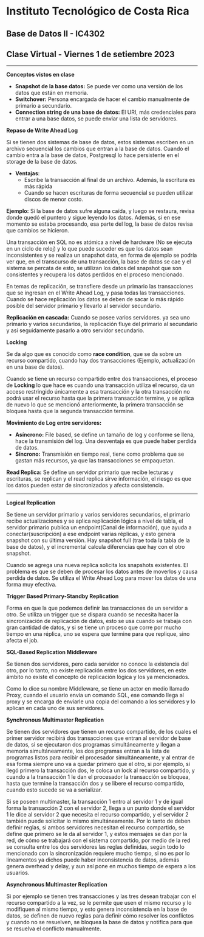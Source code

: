 # Instituto Tecnológico de Costa Rica
## Base de Datos II - IC4302
## Clase Virtual - Viernes 1 de setiembre 2023

---
**Conceptos vistos en clase**

* **Snapshot de la base datos:** Se puede ver como una versión de los datos que están en memoria. 
*  **Switchover:** Persona encargada de hacer el cambio manualmente de primario a secundario.
*  **Connection string de una base de datos:** El URI, más credenciales para entrar a una base datos, se puede enviar una lista de servidores.


**Repaso de Write Ahead Log**

Si se tienen dos sistemas de base de datos, estos sistemas escriben en un archivo secuencial los cambios que entran a la base de datos. Cuando el cambio entra a la base de datos, Postgresql lo hace persistente en el storage de la base de datos.

* **Ventajas**: 
  * Escribe la transacción al final de un archivo. Además, la escritura es más rápida
  * Cuando se hacen escrituras de forma secuencial se pueden utilizar discos de menor costo.
  
**Ejemplo:**
Si la base de datos sufre alguna caída, y luego se restaura, revisa donde quedó el puntero y sigue leyendo los datos. Además, si en ese momento se estaba procesando, esa parte del log, la base de datos revisa que cambios se hicieron.

Una transacción en SQL no es atómica a nivel de hardware (No se ejecuta en un ciclo de reloj) y lo que puede suceder es que los datos sean inconsistentes y se realiza un snapshot data, en forma de ejemplo se podría ver que, en el transcurso de una transacción, la base de datos se cae y el sistema se percata de esto, se utilizan los datos del snapshot que son consistentes y recupera los datos perdidos en el proceso mencionado.

En temas de replicación, se transfiere desde un primario las transacciones que se ingresan en el Write Ahead Log, y pasa todas las transacciones. Cuando se hace replicación los datos se deben de sacar lo más rápido posible del servidor primario y llevarlo al servidor secundario.

**Replicación en cascada:** Cuando se posee varios servidores. ya sea uno primario y varios secundarios, la replicación fluye del primario al secundario y así seguidamente pasarlo a otro servidor secundario.


**Locking**

Se da algo que es conocido como **race condition**, que se da sobre un recurso compartido, cuando hay dos transacciones (Ejemplo, actualización en una base de datos).

Cuando se tiene un recurso compartido entre dos transacciones, el proceso de **Locking** lo que hace es cuando una transacción utiliza el recurso, da un acceso restringido únicamente a esa transacción y la otra transacción no podrá usar el recurso hasta que la primera transacción termine, y se aplica de nuevo lo que se mencionó anteriormente, la primera transacción se bloquea hasta que la segunda transacción termine.

**Movimiento de Log entre servidores:** 
* **Asíncrono:** File based, se define un tamaño de log y conforme se llena, hace la transmisión del log. Una desventaja es que puede haber perdida de datos.
* **Síncrono:** Transmisión en tiempo real, tiene como problema que se gastan más recursos, ya que las transacciones se empaquetan.


**Read Replica:** 
Se define un servidor primario que recibe lecturas y escrituras, se replican y el read replica sirve información, el riesgo es que los datos pueden estar de sincronizados y afecta consistencia. 

---

**Logical Replication**

Se tiene un servidor primario y varios servidores secundarios, el primario recibe actualizaciones y se aplica replicación lógica a nivel de tabla, el servidor primario publica un endpoint(Canal de información), que ayuda a conectar(suscripción) a ese endpoint varias réplicas, y esto genera snapshot con su última versión. Hay snapshot full (trae toda la tabla de la base de datos), y el incremental calcula diferencias que hay con el otro snapshot. 

Cuando se agrega una nueva replica solicita los snapshots existentes. El problema es que se deben de procesar los datos antes de moverlos y causa perdida de datos. Se utiliza el Write Ahead Log para mover los datos de una forma muy efectiva.

**Trigger Based Primary-Standby Replication**

Forma en que la que podemos definir las transacciones de un servidor a otro.
Se utiliza un trigger que se dispara cuando se necesita hacer la sincronización de replicación de datos, esto se usa cuando se trabaja con gran cantidad de datos, y si se tiene un proceso que corre por mucho tiempo en una réplica, uno se espera que termine para que replique, sino afecta el job.

**SQL-Based Replication Middleware**

Se tienen dos servidores, pero cada servidor no conoce la existencia del otro, por lo tanto, no existe replicación entre los dos servidores, en este ámbito no existe el concepto de replicación lógica y los ya mencionados.

Como lo dice su nombre Middleware, se tiene un actor en medio llamado Proxy, cuando el usuario envía un comando SQL, ese comando llega al proxy y se encarga de enviarle una copia del comando a los servidores y lo aplican en cada uno de sus servidores.


**Synchronous Multimaster Replication**

Se tienen dos servidores que tienen un recurso compartido, de los cuales el primer servidor recibirá dos transacciones que entran al servidor de base de datos, si se ejecutaron dos programas simultáneamente y llegan a memoria simultáneamente, los dos programas entran a la lista de programas listos para recibir el procesador simultáneamente, y al entrar de esa forma siempre uno va a quedar primero que el otro, si por ejemplo, si llegó primero la transacción dos, le coloca un lock al recurso compartido, y cuando a la transacción 1 le dan el procesador la transacción se bloquea, hasta que termine la transacción dos y se libere el recurso compartido, cuando esto sucede se va a serializar.

Si se poseen multimaster, la transacción 1 entro al servidor 1 y de igual forma la transacción 2 con el servidor 2, llega a un punto donde el servidor 1 le dice al servidor 2 que necesita el recurso compartido, y el servidor 2 también puede solicitar lo mismo simultáneamente. Por lo tanto de deben definir reglas, si ambos servidores necesitan el recurso compartido, se define que primero se le da al servidor 1, y estos mensajes se dan por la red, de cómo se trabajará con el sistema compartido, por medio de la red se consulta entre los dos servidores las reglas definidas, según todo lo mencionado con la sincronización requiere mucho tiempo, si no es por lo lineamentos ya dichos puede haber inconsistencia de datos, además genera overhead y delay, y aun así pone en muchos tiempo de espera a los usuarios.

**Asynchronous Multimaster Replication**

Si por ejemplo se tienen tres transacciones y las tres desean trabajar con el recurso compartido a la vez, se le permite que usen el mismo recurso y lo modifiquen al mismo tiempo, y esto genera inconsistencia en la base de datos, se definen de nuevo reglas para definir cómo resolver los conflictos y cuando no se resuelven, se bloquea la base de datos y notifica para que se resuelva el conflicto manualmente.









